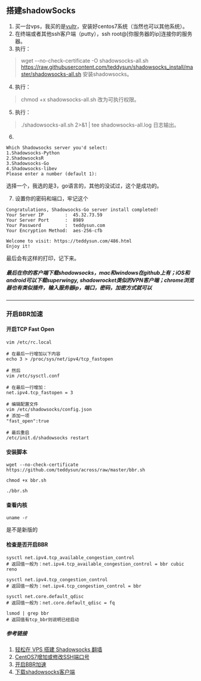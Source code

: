 ## 搭建shadowSocks

1. 买一台vps，我买的是[vultr](https://www.vultr.com/?ref=7367428)，安装好centos7系统（当然也可以其他系统）。
2. 在终端或者其他ssh客户端（putty），ssh root@[你服务器的ip]连接你的服务器。
3. 执行：
> wget --no-check-certificate -O shadowsocks-all.sh https://raw.githubusercontent.com/teddysun/shadowsocks_install/master/shadowsocks-all.sh 
> 安装shadowsocks。
4. 执行：
> chmod +x shadowsocks-all.sh 
> 改为可执行权限。
5. 执行： 
> ./shadowsocks-all.sh 2>&1 | tee shadowsocks-all.log
> 日志输出。
6. 

```
Which Shadowsocks server you'd select:
1.Shadowsocks-Python
2.ShadowsocksR
3.Shadowsocks-Go
4.Shadowsocks-libev
Please enter a number (default 1):
```
选择一个，我选的是3，go语言的，其他的没试过，这个是成功的。

7. 设置你的密码和端口，牢记这个

```
Congratulations, Shadowsocks-Go server install completed!
Your Server IP        :  45.32.73.59
Your Server Port      :  8989
Your Password         :  teddysun.com
Your Encryption Method:  aes-256-cfb

Welcome to visit: https://teddysun.com/486.html
Enjoy it!
```
最后会有这样的打印，记下来。

##### 最后在你的客户端下载shadowsocks，mac和windows在github上有；iOS和android可以下载superwingy, shadowrocket类似的VPN客户端；chrome浏览器也有类似插件，输入服务器ip，端口，密码，加密方式就可以


-------

### 开启BBR加速

#### 开启TCP Fast Open
```
vim /etc/rc.local

# 在最后一行增加以下内容
echo 3 > /proc/sys/net/ipv4/tcp_fastopen

# 然后
vim /etc/sysctl.conf

# 在最后一行增加：
net.ipv4.tcp_fastopen = 3

# 编辑配置文件
vim /etc/shadowsocks/config.json
# 添加一项
"fast_open":true

# 最后重启
/etc/init.d/shadowsocks restart

```

#### 安装脚本

```
wget --no-check-certificate https://github.com/teddysun/across/raw/master/bbr.sh

chmod +x bbr.sh

./bbr.sh
```

#### 查看内核

```
uname -r
```

是不是新版的

#### 检查是否开启BBR

```
sysctl net.ipv4.tcp_available_congestion_control
# 返回值一般为：net.ipv4.tcp_available_congestion_control = bbr cubic reno

sysctl net.ipv4.tcp_congestion_control
# 返回值一般为：net.ipv4.tcp_congestion_control = bbr

sysctl net.core.default_qdisc
# 返回值一般为：net.core.default_qdisc = fq

lsmod | grep bbr
# 返回值有tcp_bbr则说明已经启动
```

##### 参考链接
1. [轻松在 VPS 搭建 Shadowsocks 翻墙](https://www.diycode.cc/topics/738)
2. [CentOS7增加或修改SSH端口号](https://blog.csdn.net/ausboyue/article/details/53691953)
3. [开启BBR加速](https://rootrl.github.io/2017/10/11/Vultr-Centos%E5%AE%89%E8%A3%85shadowsocks%E6%9C%8D%E5%8A%A1%E7%AB%AF%E5%B9%B6%E5%BC%80%E5%90%AFBBR%E5%8A%A0%E9%80%9F/)
4. [下载shadowsocks客户端](https://github.com/shadowsocks)